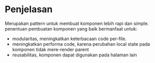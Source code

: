 # Penjelasan

Merupakan pattern untuk membuat komponen lebih rapi dan simple.
penentuan pembuatan komponen yang baik bermanfaat untuk:

- modularitas, meningkatkan keterbacaan code per-file.
- meningkatkan performa code, karena perubahan local state pada komponen tidak mere-render parent
- reusabilitas, komponen dapat digunakan pada halaman lain
